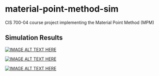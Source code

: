 # material-point-method-sim
CIS 700-04 course project implementing the Material Point Method (MPM)

## Simulation Results
[![IMAGE ALT TEXT HERE](https://img.youtube.com/vi/oIWrfGb3_nQ/0.jpg)](https://www.youtube.com/watch?v=oIWrfGb3_nQ)

[![IMAGE ALT TEXT HERE](https://img.youtube.com/vi/FlWyyqpLC5A/0.jpg)](https://www.youtube.com/watch?v=FlWyyqpLC5A)

[![IMAGE ALT TEXT HERE](https://img.youtube.com/vi/onETt4KjHxU/0.jpg)](https://www.youtube.com/watch?v=onETt4KjHxU)